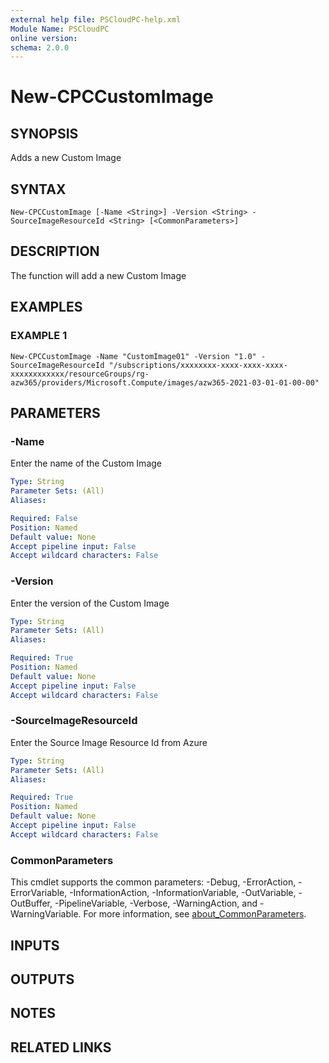 ```yaml
---
external help file: PSCloudPC-help.xml
Module Name: PSCloudPC
online version:
schema: 2.0.0
---
```


# New-CPCCustomImage

## SYNOPSIS
Adds a new Custom Image

## SYNTAX

```
New-CPCCustomImage [-Name <String>] -Version <String> -SourceImageResourceId <String> [<CommonParameters>]
```

## DESCRIPTION
The function will add a new Custom Image

## EXAMPLES

### EXAMPLE 1
```
New-CPCCustomImage -Name "CustomImage01" -Version "1.0" -SourceImageResourceId "/subscriptions/xxxxxxxx-xxxx-xxxx-xxxx-xxxxxxxxxxxx/resourceGroups/rg-azw365/providers/Microsoft.Compute/images/azw365-2021-03-01-01-00-00"
```

## PARAMETERS

### -Name
Enter the name of the Custom Image

```yaml
Type: String
Parameter Sets: (All)
Aliases:

Required: False
Position: Named
Default value: None
Accept pipeline input: False
Accept wildcard characters: False
```

### -Version
Enter the version of the Custom Image

```yaml
Type: String
Parameter Sets: (All)
Aliases:

Required: True
Position: Named
Default value: None
Accept pipeline input: False
Accept wildcard characters: False
```

### -SourceImageResourceId
Enter the Source Image Resource Id from Azure

```yaml
Type: String
Parameter Sets: (All)
Aliases:

Required: True
Position: Named
Default value: None
Accept pipeline input: False
Accept wildcard characters: False
```

### CommonParameters
This cmdlet supports the common parameters: -Debug, -ErrorAction, -ErrorVariable, -InformationAction, -InformationVariable, -OutVariable, -OutBuffer, -PipelineVariable, -Verbose, -WarningAction, and -WarningVariable. For more information, see [about_CommonParameters](http://go.microsoft.com/fwlink/?LinkID=113216).

## INPUTS

## OUTPUTS

## NOTES

## RELATED LINKS
